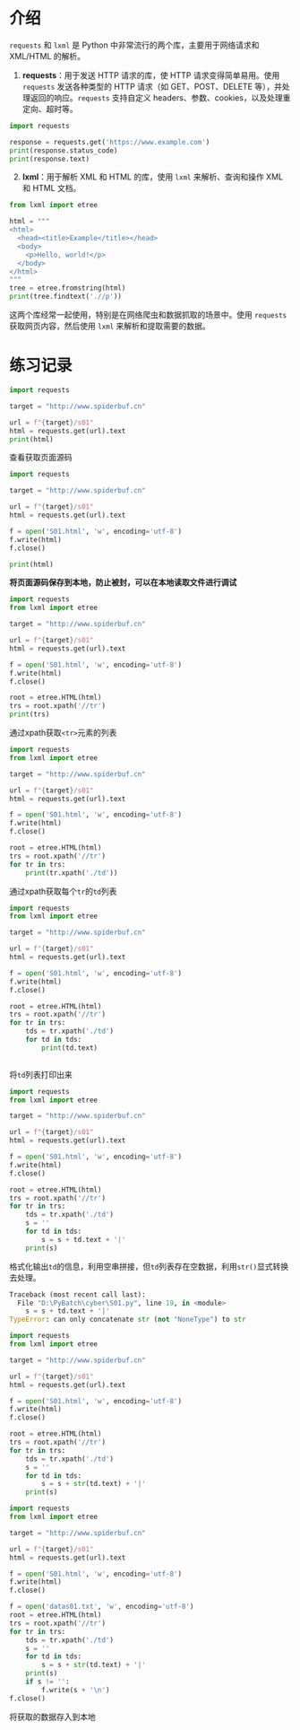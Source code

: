 # 介绍
`requests` 和 `lxml` 是 Python 中非常流行的两个库，主要用于网络请求和 XML/HTML 的解析。

1. **requests**：用于发送 HTTP 请求的库，使 HTTP 请求变得简单易用。使用 `requests` 发送各种类型的 HTTP 请求（如 GET、POST、DELETE 等），并处理返回的响应。`requests` 支持自定义 headers、参数、cookies，以及处理重定向、超时等。
```python
import requests

response = requests.get('https://www.example.com')
print(response.status_code)
print(response.text)
```

2. **lxml**：用于解析 XML 和 HTML 的库，使用 `lxml` 来解析、查询和操作 XML 和 HTML 文档。
```python
from lxml import etree

html = """
<html>
  <head><title>Example</title></head>
  <body>
    <p>Hello, world!</p>
  </body>
</html>
"""
tree = etree.fromstring(html)
print(tree.findtext('.//p'))
```
这两个库经常一起使用，特别是在网络爬虫和数据抓取的场景中。使用 `requests` 获取网页内容，然后使用 `lxml` 来解析和提取需要的数据。

# 练习记录
```python
import requests

target = "http://www.spiderbuf.cn"

url = f"{target}/s01"
html = requests.get(url).text
print(html)

```
查看获取页面源码
```python
import requests

target = "http://www.spiderbuf.cn"

url = f"{target}/s01"
html = requests.get(url).text

f = open('S01.html', 'w', encoding='utf-8')
f.write(html)
f.close()

print(html)

```
**将页面源码保存到本地，防止被封，可以在本地读取文件进行调试**
```python
import requests
from lxml import etree

target = "http://www.spiderbuf.cn"

url = f"{target}/s01"
html = requests.get(url).text

f = open('S01.html', 'w', encoding='utf-8')
f.write(html)
f.close()

root = etree.HTML(html)
trs = root.xpath('//tr')
print(trs)

```
通过xpath获取`<tr>`元素的列表
```python
import requests
from lxml import etree

target = "http://www.spiderbuf.cn"

url = f"{target}/s01"
html = requests.get(url).text

f = open('S01.html', 'w', encoding='utf-8')
f.write(html)
f.close()

root = etree.HTML(html)
trs = root.xpath('//tr')
for tr in trs:
    print(tr.xpath('./td'))

```
通过xpath获取每个`tr`的`td`列表
```python
import requests
from lxml import etree

target = "http://www.spiderbuf.cn"

url = f"{target}/s01"
html = requests.get(url).text

f = open('S01.html', 'w', encoding='utf-8')
f.write(html)
f.close()

root = etree.HTML(html)
trs = root.xpath('//tr')
for tr in trs:
    tds = tr.xpath('./td')
    for td in tds:
        print(td.text)
        
```
将`td`列表打印出来
```python
import requests
from lxml import etree

target = "http://www.spiderbuf.cn"

url = f"{target}/s01"
html = requests.get(url).text

f = open('S01.html', 'w', encoding='utf-8')
f.write(html)
f.close()

root = etree.HTML(html)
trs = root.xpath('//tr')
for tr in trs:
    tds = tr.xpath('./td')
    s = ''
    for td in tds:
        s = s + td.text + '|'
    print(s)

```
格式化输出`td`的信息，利用空串拼接，但`td`列表存在空数据，利用`str()`显式转换去处理。
```python
Traceback (most recent call last):
  File "D:\PyBatch\cyber\S01.py", line 19, in <module>
    s = s + td.text + '|'
TypeError: can only concatenate str (not "NoneType") to str
```

```python
import requests
from lxml import etree

target = "http://www.spiderbuf.cn"

url = f"{target}/s01"
html = requests.get(url).text

f = open('S01.html', 'w', encoding='utf-8')
f.write(html)
f.close()

root = etree.HTML(html)
trs = root.xpath('//tr')
for tr in trs:
    tds = tr.xpath('./td')
    s = ''
    for td in tds:
        s = s + str(td.text) + '|'
    print(s)

```
```python
import requests
from lxml import etree

target = "http://www.spiderbuf.cn"

url = f"{target}/s01"
html = requests.get(url).text

f = open('S01.html', 'w', encoding='utf-8')
f.write(html)
f.close()

f = open('datas01.txt', 'w', encoding='utf-8')
root = etree.HTML(html)
trs = root.xpath('//tr')
for tr in trs:
    tds = tr.xpath('./td')
    s = ''
    for td in tds:
        s = s + str(td.text) + '|'
    print(s)
    if s != '':
        f.write(s + '\n')
f.close()

```
将获取的数据存入到本地
